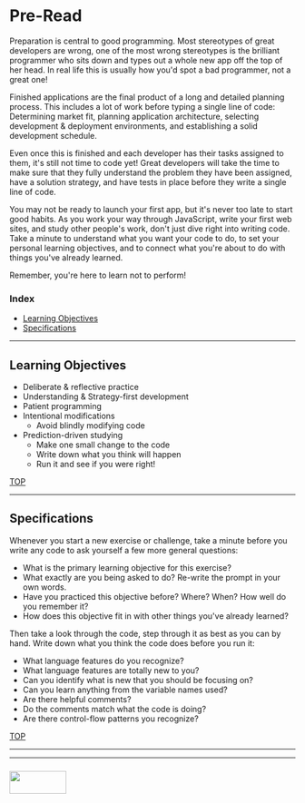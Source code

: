 # Pre-Read 

Preparation is central to good programming.  Most stereotypes of great developers are wrong, one of the most wrong stereotypes is the brilliant programmer who sits down and types out a whole new app off the top of her head.  In real life this is usually how you'd spot a bad programmer, not a great one!  

Finished applications are the final product of a long and detailed planning process.   This includes a lot of work before typing a single line of code: Determining market fit, planning application architecture, selecting development & deployment environments, and establishing a solid development schedule. 

Even once this is finished and each developer has their tasks assigned to them, it's still not time to code yet!  Great developers will take the time to make sure that they fully understand the problem they have been assigned, have a solution strategy, and have tests in place before they write a single line of code.  

You may not be ready to launch your first app, but it's never too late to start good habits.  As you work your way through JavaScript, write your first web sites, and study other people's work, don't just dive right into writing code.  Take a minute to understand what you want your code to do, to set your personal learning objectives, and to connect what you're about to do with things you've already learned.

Remember, you're here to learn not to perform! 

### Index
* [Learning Objectives](#learning-objectives)
* [Specifications](#specifications)

---

## Learning Objectives

* Deliberate & reflective practice
* Understanding & Strategy-first development
* Patient programming
* Intentional modifications
  * Avoid blindly modifying code
* Prediction-driven studying
  * Make one small change to the code
  * Write down what you think will happen
  * Run it and see if you were right!



[TOP](#pre-read)

---

## Specifications

Whenever you start a new exercise or challenge, take a minute before you write any code to ask yourself a few more general questions:
* What is the primary learning objective for this exercise?
* What exactly are you being asked to do? Re-write the prompt in your own words.
* Have you practiced this objective before?  Where? When? How well do you remember it?
* How does this objective fit in with other things you've already learned?



Then take a look through the code, step through it as best as you can by hand. Write down what you think the code does before you run it: 
* What language features do you recognize?
* What language features are totally new to you?
* Can you identify what is new that you should be focusing on?
* Can you learn anything from the variable names used?
* Are there helpful comments?  
* Do the comments match what the code is doing?
* Are there control-flow patterns you recognize?

[TOP](#pre-read)


___
___
### <a href="http://elewa.education/blog" target="_blank"><img src="https://user-images.githubusercontent.com/18554853/34921062-506450ae-f97d-11e7-875f-6feeb26ad72d.png" width="100" height="40"/></a>

